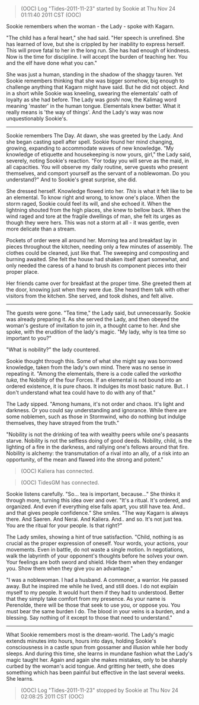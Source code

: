 > (OOC) Log "Tides-2011-11-23" started by Sookie at Thu Nov 24 01:11:40 2011 CST (OOC)

Sookie remembers when the woman - the Lady - spoke with Kagarn.

"The child has a feral heart," she had said. "Her speech is unrefined. She has learned of love, but she is crippled by her inability to express herself. This will prove fatal to her in the long run. She has had enough of kindness. Now is the time for discipline. I will accept the burden of teaching her. You and the elf have done what you can."

She was just a human, standing in the shadow of the shaggy tauren. Yet Sookie remembers thinking that she was bigger somehow, big enough to challenge anything that Kagarn might have said. But he did not object. And in a short while Sookie was kneeling, swearing the elementals' oath of loyalty as she had before. The Lady was _goshi_ now, the Kalimag word meaning 'master' in the human tongue. Elementals knew better. What it really means is 'the way of things'. And the Lady's way was now unquestionably Sookie's.

---

Sookie remembers The Day. At dawn, she was greeted by the Lady. And she began casting spell after spell. Sookie found her mind changing, growing, expanding to accommodate waves of new knowledge. "My knowledge of etiquette and housekeeping is now yours, girl," the Lady said, severely, noting Sookie's reaction. "For today you will serve as the maid, in all capacities. You will observe my daily routine, serve guests who present themselves, and comport yourself as the servant of a noblewoman. Do you understand?" And to Sookie's great surprise, she did.

She dressed herself. Knowledge flowed into her. _This_ is what it felt like to be an elemental. To know right and wrong, to know one's place. When the storm raged, Sookie could feel its will, and she echoed it. When the lightning shouted from the high places, she knew to bellow back. When the wind raged and tore at the fragile dwellings of man, she felt its urges as though they were hers. This was not a storm at all - it was gentle, even more delicate than a stream.

Pockets of order were all around her. Morning tea and breakfast lay in pieces throughout the kitchen, needing only a few minutes of assembly. The clothes could be cleaned, just like that. The sweeping and composting and burning awaited. She felt the house had shaken itself apart somewhat, and only needed the caress of a hand to brush its component pieces into their proper place.

Her friends came over for breakfast at the proper time. She greeted them at the door, knowing just when they were due. She heard them talk with other visitors from the kitchen. She served, and took dishes, and felt alive.

---

The guests were gone. "Tea time," the Lady said, but unnecessarily. Sookie was already preparing it. As she served the Lady, and then obeyed the woman's gesture of invitation to join in, a thought came to her. And she spoke, with the erudition of the lady's magic. "My lady, why is tea time so important to you?"

"What is nobility?" the lady countered.

Sookie thought through this. Some of what she might say was borrowed knowledge, taken from the lady's own mind. There was no sense in repeating it. "Among the elementals, there is a code called the _varkotha tuka_, the Nobility of the four Forces. If an elemental is not bound into an ordered existence, it is pure chaos. It indulges its most basic nature. But.. I don't understand what tea could have to do with any of that."

The Lady sipped. "Among humans, it's not order and chaos. It's light and darkness. Or you could say understanding and ignorance. While there are some noblemen, such as those in Stormwind, who do nothing but indulge themselves, they have strayed from the truth."

"Nobility is not the drinking of tea with wealthy peers while one's peasants starve. Nobility is not the selfless doing of good deeds. Nobility, child, is the lighting of a fire in the darkness, and rallying one's fellows around that fire. Nobility is alchemy: the transmutation of a rival into an ally, of a risk into an opportunity, of the mean and flawed into the strong and potent."

> (OOC) Kaliera has connected.

> (OOC) TidesGM has connected.

Sookie listens carefully. "So... tea is important, because..." She thinks it through more, turning this idea over and over. "It's a ritual. It's ordered, and organized. And even if everything else falls apart, you still have tea. And.. and that gives people confidence." She smiles. "The way Kagarn is always there. And Saeren. And Nerai. And Kaliera. And.. and so. It's not just tea. You are the ritual for your people. Is that right?"

The Lady smiles, showing a hint of true satisfaction. "Child, nothing is as crucial as the proper expression of oneself. Your words, your actions, your movements. Even in battle, do not waste a single motion. In negotiations, walk the labyrinth of your opponent's thoughts before he solves your own. Your feelings are both sword and shield. Hide them when they endanger you. Show them when they give you an advantage."

"I was a noblewoman. I had a husband. A commoner, a warrior. He passed away. But he inspired me while he lived, and still does. I do not explain myself to my people. It would hurt them if they had to understood. Better that they simply take comfort from my presence. As your name is Perenolde, there will be those that seek to use you, or oppose you. You must bear the same burden I do. The blood in your veins is a burden, and a blessing. Say nothing of it except to those that need to understand."

---

What Sookie remembers most is the dream-world. The Lady's magic extends minutes into hours, hours into days, holding Sookie's consciousness in a castle spun from gossamer and illusion while her body sleeps. And during this time, she learns in mundane fashion what the Lady's magic taught her. Again and again she makes mistakes, only to be sharply curbed by the woman's acid tongue. And gritting her teeth, she does something which has been painful but effective in the last several weeks. She learns.

> (OOC) Log "Tides-2011-11-23" stopped by Sookie at Thu Nov 24 02:08:25 2011 CST (OOC)